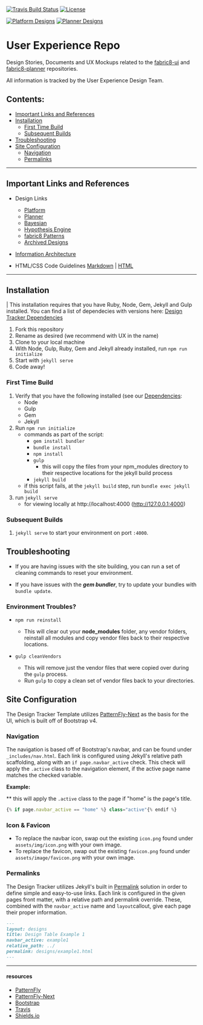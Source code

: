 [![Travis Build Status](https://img.shields.io/travis/rust-lang/rust.svg?style=flat-square)](https://travis-ci.org/fabric8-ui/fabric8-ux)
[![License](https://img.shields.io/github/license/mashape/apistatus.svg?style=flat-square)](https://opensource.org/licenses/Apache-2.0)

[![Platform Designs](https://img.shields.io/website-up-down-green-red/http/shields.io.svg?label=Designs:Platform&style=flat-square)](https://fabric8-ui.github.io/fabric8-ux/designs/platform)
[![Planner Designs](https://img.shields.io/website-up-down-green-red/http/shields.io.svg?label=Designs:Planner&style=flat-square)](https://fabric8-ui.github.io/fabric8-ux/designs/planner)

# User Experience Repo

Design Stories, Documents and UX Mockups related to the [fabric8-ui](https://github.com/fabric8-ui/fabric8-ui) and [fabric8-planner](https://github.com/fabric8-ui/fabric8-planner) repositories.

All information is tracked by the User Experience Design Team.

## Contents:

- [Important Links and References](important-links-and-references)
- [Installation](#installation)
  - [First Time Build](#first-time-build)
  - [Subsequent Builds](#subsequent-builds)
- [Troubleshooting](#troubleshooting)
- [Site Configuration](#site-configuration)
  - [Navigation](#navigation)
  - [Permalinks](#permalinks)

---

## Important Links and References

- Design Links

  - [Platform](https://fabric8-ui.github.io/fabric8-ux/designs/platform)
  - [Planner](https://fabric8-ui.github.io/fabric8-ux/designs/planner)
  - [Bayesian](https://fabric8-ui.github.io/fabric8-ux/designs/bayesian)
  - [Hypothesis Engine](https://fabric8-ui.github.io/fabric8-ux/designs/hypothesis)
  - [fabric8 Patterns](https://fabric8-ui.github.io/fabric8-ux/designs/patterns)
  - [Archived Designs](https://fabric8-ui.github.io/fabric8-ux/designs/archives)
- [Information Architecture](https://fabric8-ui.github.io/fabric8-ux/ia)
- HTML/CSS Code Guidelines [Markdown](https://github.com/fabric8-ui/fabric8-ux/blob/master/src/docs/guides/code-guidelines.md) | [HTML](https://fabric8-ui.github.io/fabric8-ux/code-guidelines)

---

## Installation

| This installation requires that you have Ruby, Node, Gem, Jekyll and Gulp installed. You can find a list of dependecies with versions here: [Design Tracker Dependencies](https://github.com/rh-uxd/design-tracker-template/wiki/Dependencies)

1. Fork this repository
1. Rename as desired (we recommend with UX in the name)
1. Clone to your local machine
1. With Node, Gulp, Ruby, Gem and Jekyll already installed, run `npm run initialize`
1. Start with `jekyll serve`
1. Code away!

### First Time Build

1. Verify that you have the following installed (see our [Dependencies](https://github.com/rh-uxd/design-tracker-template/wiki/Dependencies):
    - Node
    - Gulp
    - Gem
    - Jekyll
2. Run `npm run initialize`
    - commands as part of the script:
      - `gem install bundler`
      - `bundle install`
      - `npm install`
      - `gulp`
        - this will copy the files from your npm_modules directory to their respective locations for the jekyll build process
      - `jekyll build`
    - if this script fails, at the `jekyll build` step, run `bundle exec jekyll build`
3. run `jekyll serve`
    - for viewing locally at http://localhost:4000 (http://127.0.0.1:4000)

### Subsequent Builds

1. `jekyll serve` to start your environment on port `:4000`.

## Troubleshooting

- If you are having issues with the site building, you can run a set of cleaning commands to reset your environment.

- If you have issues with the ***gem bundler***, try to update your bundles with `bundle update`.

### Environment Troubles?

- `npm run reinstall`

  - This will clear out your **node_modules** folder, any vendor folders, reinstall all modules and copy vendor files back to their respective locations.

- `gulp cleanVendors`
  - This will remove just the vendor files that were copied over during the `gulp` process.
  - Run `gulp` to copy a clean set of vendor files back to your directories.

## Site Configuration

The Design Tracker Template utilizes [PatternFly-Next](https://github.com/patternfly/patternfly-next) as the basis for the UI, which is built off of Bootstrap v4.

### Navigation

The navigation is based off of Bootstrap's navbar, and can be found under `_includes/nav.html`. Each link is configured using Jekyll's relative path scaffolding, along with an `if page.navbar_active` check. This check will apply the `.active` class to the navigation element, if the active page name matches the checked variable.

**Example:**

** this will apply the `.active` class to the page if "home" is the page's title.

```js
{% if page.navbar_active == "home" %} class="active"{% endif %}
```

### Icon &amp; Favicon

- To replace the navbar icon, swap out the existing `icon.png` found under `assets/img/icon.png` with your own image.
- To replace the favicon, swap out the existing `favicon.png` found under `assets/image/favicon.png` with your own image.

### Permalinks

The Design Tracker utilizes Jekyll's built in [Permalink](https://jekyllrb.com/docs/permalinks/) solution in order to define simple and easy-to-use links. Each link is configured in the given pages front matter, with a relative path and permalink override. These, combined with the `navbar_active` name and `layout`callout, give each page their proper information.

```markdown
---
layout: designs
title: Design Table Example 1
navbar_active: example1
relative_path: ../
permalink: designs/example1.html
---
```

---

#### resources

- [PatternFly](https://www.patternfly.org)
- [PatternFly-Next](https://github.com/patternfly/patternfly-next)
- [Bootstrap](https://getbootstrap.com)
- [Travis](https://travis-ci.org/)
- [Shields.io](https://shields.io/)
